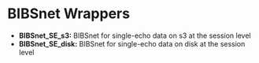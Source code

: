 # BIBSnet Wrappers

- **BIBSnet_SE_s3:** BIBSnet for single-echo data on s3 at the session level
- **BIBSnet_SE_disk:** BIBSnet for single-echo data on disk at the session level